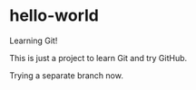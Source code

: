 # hello-world
Learning Git!

This is just a project to learn Git and try GitHub.

Trying a separate branch now.
